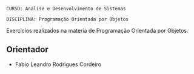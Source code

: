 `CURSO: Analise e Desenvolvimento de Sistemas`

`DISCIPLINA: Programação Orientada por Objetos`

Exercicios realizados na materia de Programação Orientada por Objetos.

## Orientador

* Fabio Leandro Rodrigues Cordeiro


